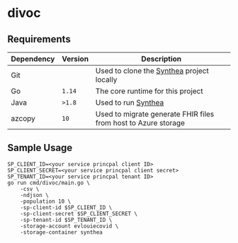 # divoc

## Requirements

| Dependency | Version | Description                                                                             |
| ---------- | ------- | --------------------------------------------------------------------------------------- |
| Git        |         | Used to clone the [Synthea](https://github.com/synthetichealth/synthea) project locally |
| Go         | `1.14`  | The core runtime for this project                                                       |
| Java       | `>1.8`  | Used to run [Synthea](https://github.com/synthetichealth/synthea)                       |
| azcopy     | `10`    | Used to migrate generate FHIR files from host to Azure storage                          |

## Sample Usage

```shell script
SP_CLIENT_ID=<your service princpal client ID>
SP_CLIENT_SECRET=<your service princpal client secret>
SP_TENANT_ID=<your service princpal tenant ID>
go run cmd/divoc/main.go \
    -csv \
    -ndjson \
    -population 10 \
    -sp-client-id $SP_CLIENT_ID \
    -sp-client-secret $SP_CLIENT_SECRET \
    -sp-tenant-id $SP_TENANT_ID \
    -storage-account evlouiecovid \
    -storage-container synthea
```
